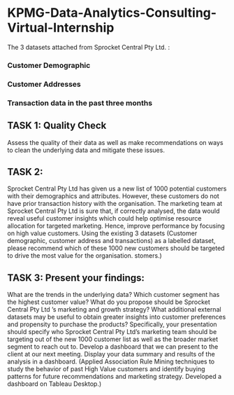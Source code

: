 # KPMG-Data-Analytics-Consulting-Virtual-Internship
The 3 datasets attached from Sprocket Central Pty Ltd. :

### Customer Demographic
### Customer Addresses
### Transaction data in the past three months

## TASK 1: Quality Check
Assess the quality of their data as well as make recommendations on ways to clean the underlying data and mitigate these issues. 

## TASK 2:

Sprocket Central Pty Ltd has given us a new list of 1000 potential customers with their demographics and attributes. However, these customers do not have prior transaction history with the organisation.
The marketing team at Sprocket Central Pty Ltd is sure that, if correctly analysed, the data would reveal useful customer insights which could help optimise resource allocation for targeted marketing. Hence, improve performance by focusing on high value customers.
Using the existing 3 datasets (Customer demographic, customer address and transactions) as a labelled dataset, please recommend which of these 1000 new customers should be targeted to drive the most value for the organisation. stomers.)
## TASK 3: Present your findings:

What are the trends in the underlying data?
Which customer segment has the highest customer value?
What do you propose should be Sprocket Central Pty Ltd ’s marketing and growth strategy?
What additional external datasets may be useful to obtain greater insights into customer preferences and propensity to purchase the products? Specifically, your presentation should specify who Sprocket Central Pty Ltd’s marketing team should be targeting out of the new 1000 customer list as well as the broader market segment to reach out to.
Develop a dashboard that we can present to the client at our next meeting. Display your data summary and results of the analysis in a dashboard. (Applied Association Rule Mining techniques to study the behavior of past High Value customers and identify buying patterns for future recommendations and marketing strategy. Developed a dashboard on Tableau Desktop.)
